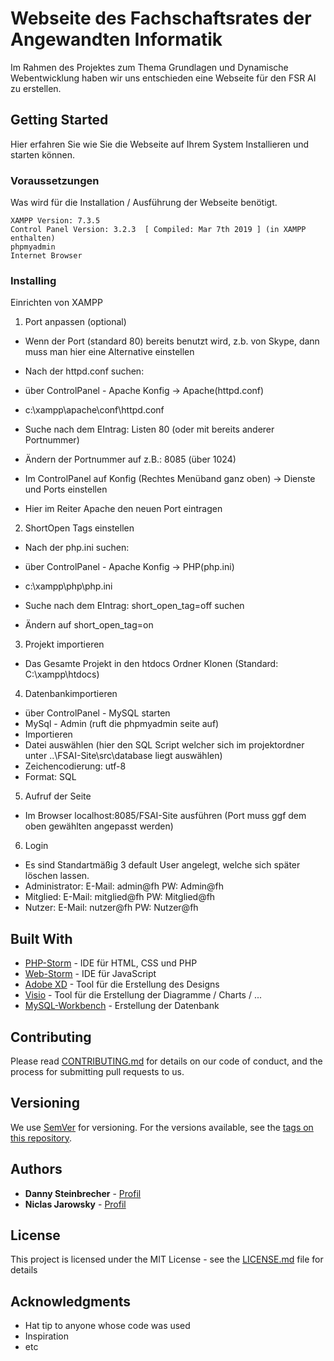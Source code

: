 # Webseite des Fachschaftsrates der Angewandten Informatik
Im Rahmen des Projektes zum Thema Grundlagen und Dynamische Webentwicklung haben wir uns entschieden eine Webseite für den FSR AI zu erstellen.

## Getting Started

Hier erfahren Sie wie Sie die Webseite auf Ihrem System Installieren und starten können.

### Voraussetzungen

Was wird für die Installation / Ausführung der Webseite benötigt.

```
XAMPP Version: 7.3.5
Control Panel Version: 3.2.3  [ Compiled: Mar 7th 2019 ] (in XAMPP enthalten)
phpmyadmin
Internet Browser
```

### Installing

Einrichten von XAMPP

1. Port anpassen (optional)
* Wenn der Port (standard 80) bereits benutzt wird, z.b. von Skype, dann muss man hier eine Alternative einstellen
* Nach der httpd.conf suchen:
* über ControlPanel - Apache Konfig -> Apache(httpd.conf)
* c:\xampp\apache\conf\httpd.conf

* Suche nach dem EIntrag: Listen 80 (oder mit bereits anderer Portnummer)
* Ändern der Portnummer auf z.B.: 8085 (über 1024)

* Im ControlPanel auf Konfig (Rechtes Menüband ganz oben) -> Dienste und Ports einstellen
* Hier im Reiter Apache den neuen Port eintragen

2. ShortOpen Tags einstellen
* Nach der php.ini suchen:
* über ControlPanel - Apache Konfig -> PHP(php.ini)
* c:\xampp\php\php.ini

* Suche nach dem EIntrag: short_open_tag=off suchen
* Ändern auf short_open_tag=on

3. Projekt importieren
* Das Gesamte Projekt in den htdocs Ordner Klonen (Standard: C:\xampp\htdocs)

4. Datenbankimportieren
* über ControlPanel - MySQL starten
* MySql - Admin (ruft die phpmyadmin seite auf)
* Importieren
* Datei auswählen (hier den SQL Script welcher sich im projektordner unter ..\FSAI-Site\src\database liegt auswählen)
* Zeichencodierung: utf-8
* Format: SQL

5. Aufruf der Seite
* Im Browser localhost:8085/FSAI-Site ausführen (Port muss ggf dem oben gewählten angepasst werden)

6. Login
* Es sind Standartmäßig 3 default User angelegt, welche sich später löschen lassen.
* Administrator:  E-Mail: admin@fh    PW: Admin@fh
* Mitglied:       E-Mail: mitglied@fh PW: Mitglied@fh
* Nutzer:         E-Mail: nutzer@fh   PW: Nutzer@fh

## Built With

* [PHP-Storm](https://www.jetbrains.com/phpstorm/) - IDE für HTML, CSS und PHP
* [Web-Storm](https://www.jetbrains.com/webstorm/) - IDE für JavaScript
* [Adobe XD](https://www.adobe.com/de/products/xd.html) - Tool für die Erstellung des Designs
* [Visio](https://products.office.com/de-de/visio) - Tool für die Erstellung der Diagramme / Charts / ...
* [MySQL-Workbench](https://www.mysql.com/de/products/workbench/) - Erstellung der Datenbank


## Contributing

Please read [CONTRIBUTING.md](https://gist.github.com/PurpleBooth/b24679402957c63ec426) for details on our code of conduct, and the process for submitting pull requests to us.

## Versioning

We use [SemVer](http://semver.org/) for versioning. For the versions available, see the [tags on this repository](https://github.com/your/project/tags). 

## Authors

* **Danny Steinbrecher** - [Profil](https://github.com/darthkali)
* **Niclas Jarowsky** - [Profil](https://github.com/TotalFlash)

## License

This project is licensed under the MIT License - see the [LICENSE.md](LICENSE.md) file for details

## Acknowledgments

* Hat tip to anyone whose code was used
* Inspiration
* etc
